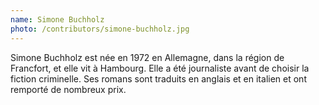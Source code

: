 ```yaml
---
name: Simone Buchholz
photo: /contributors/simone-buchholz.jpg
---
```


Simone Buchholz est née en 1972 en Allemagne, dans la région de Francfort, et elle vit à Hambourg. Elle a été journaliste avant de choisir la fiction criminelle. Ses romans sont traduits en anglais et en italien et ont remporté de nombreux prix.
